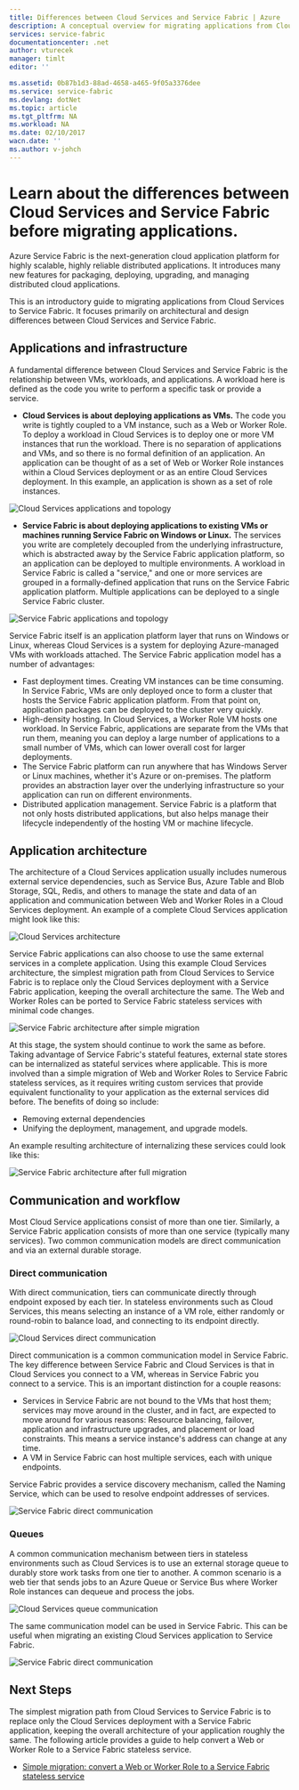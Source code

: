 ```yaml
---
title: Differences between Cloud Services and Service Fabric | Azure
description: A conceptual overview for migrating applications from Cloud Services to Service Fabric.
services: service-fabric
documentationcenter: .net
author: vturecek
manager: timlt
editor: ''

ms.assetid: 0b87b1d3-88ad-4658-a465-9f05a3376dee
ms.service: service-fabric
ms.devlang: dotNet
ms.topic: article
ms.tgt_pltfrm: NA
ms.workload: NA
ms.date: 02/10/2017
wacn.date: ''
ms.author: v-johch
---
```


# Learn about the differences between Cloud Services and Service Fabric before migrating applications.
Azure Service Fabric is the next-generation cloud application platform for highly scalable, highly reliable distributed applications. It introduces many new features for packaging, deploying, upgrading, and managing distributed cloud applications. 

This is an introductory guide to migrating applications from Cloud Services to Service Fabric. It focuses primarily on architectural and design differences between Cloud Services and Service Fabric.

## Applications and infrastructure
A fundamental difference between Cloud Services and Service Fabric is the relationship between VMs, workloads, and applications. A workload here is defined as the code you write to perform a specific task or provide a service.

 - **Cloud Services is about deploying applications as VMs.** The code you write is tightly coupled to a VM instance, such as a Web or Worker Role. To deploy a workload in Cloud Services is to deploy one or more VM instances that run the workload. There is no separation of applications and VMs, and so there is no formal definition of an application. An application can be thought of as a set of Web or Worker Role instances within a Cloud Services deployment or as an entire Cloud Services deployment. In this example, an application is shown as a set of role instances.

![Cloud Services applications and topology][1]

 - **Service Fabric is about deploying applications to existing VMs or machines running Service Fabric on Windows or Linux.** The services you write are completely decoupled from the underlying infrastructure, which is abstracted away by the Service Fabric application platform, so an application can be deployed to multiple environments. A workload in Service Fabric is called a "service," and one or more services are grouped in a formally-defined application that runs on the Service Fabric application platform. Multiple applications can be deployed to a single Service Fabric cluster.

![Service Fabric applications and topology][2]

Service Fabric itself is an application platform layer that runs on Windows or Linux, whereas Cloud Services is a system for deploying Azure-managed VMs with workloads attached.
The Service Fabric application model has a number of advantages:

 - Fast deployment times. Creating VM instances can be time consuming. In Service Fabric, VMs are only deployed once to form a cluster that hosts the Service Fabric application platform. From that point on, application packages can be deployed to the cluster very quickly.
 - High-density hosting. In Cloud Services, a Worker Role VM hosts one workload. In Service Fabric, applications are separate from the VMs that run them, meaning you can deploy a large number of applications to a small number of VMs, which can lower overall cost for larger deployments.
 - The Service Fabric platform can run anywhere that has Windows Server or Linux machines, whether it's Azure or on-premises. The platform provides an abstraction layer over the underlying infrastructure so your application can run on different environments. 
 - Distributed application management. Service Fabric is a platform that not only hosts distributed applications, but also helps manage their lifecycle independently of the hosting VM or machine lifecycle.

## Application architecture
The architecture of a Cloud Services application usually includes numerous external service dependencies, such as Service Bus, Azure Table and Blob Storage, SQL, Redis, and others to manage the state and data of an application and communication between Web and Worker Roles in a Cloud Services deployment. An example of a complete Cloud Services application might look like this:  

![Cloud Services architecture][9]

Service Fabric applications can also choose to use the same external services in a complete application. Using this example Cloud Services architecture, the simplest migration path from Cloud Services to Service Fabric is to replace only the Cloud Services deployment with a Service Fabric application, keeping the overall architecture the same. The Web and Worker Roles can be ported to Service Fabric stateless services with minimal code changes.

![Service Fabric architecture after simple migration][10]

At this stage, the system should continue to work the same as before. Taking advantage of Service Fabric's stateful features, external state stores can be internalized as stateful services where applicable. This is more involved than a simple migration of Web and Worker Roles to Service Fabric stateless services, as it requires writing custom services that provide equivalent functionality to your application as the external services did before. The benefits of doing so include: 

 - Removing external dependencies 
 - Unifying the deployment, management, and upgrade models. 

An example resulting architecture of internalizing these services could look like this:

![Service Fabric architecture after full migration][11]

## Communication and workflow
Most Cloud Service applications consist of more than one tier. Similarly, a Service Fabric application consists of more than one service (typically many services). Two common communication models are direct communication and via an external durable storage.

### Direct communication
With direct communication, tiers can communicate directly through endpoint exposed by each tier. In stateless environments such as Cloud Services, this means selecting an instance of a VM role, either randomly or round-robin to balance load, and connecting to its endpoint directly.

![Cloud Services direct communication][5]

 Direct communication is a common communication model in Service Fabric. The key difference between Service Fabric and Cloud Services is that in Cloud Services you connect to a VM, whereas in Service Fabric you connect to a service. This is an important distinction for a couple reasons:

 - Services in Service Fabric are not bound to the VMs that host them; services may move around in the cluster, and in fact, are expected to move around for various reasons: Resource balancing, failover, application and infrastructure upgrades, and placement or load constraints. This means a service instance's address can change at any time. 
 - A VM in Service Fabric can host multiple services, each with unique endpoints.

Service Fabric provides a service discovery mechanism, called the Naming Service, which can be used to resolve endpoint addresses of services. 

![Service Fabric direct communication][6]

### Queues
A common communication mechanism between tiers in stateless environments such as Cloud Services is to use an external storage queue to durably store work tasks from one tier to another. A common scenario is a web tier that sends jobs to an Azure Queue or Service Bus where Worker Role instances can dequeue and process the jobs.

![Cloud Services queue communication][7]

The same communication model can be used in Service Fabric. This can be useful when migrating an existing Cloud Services application to Service Fabric. 

![Service Fabric direct communication][8]

## Next Steps
The simplest migration path from Cloud Services to Service Fabric is to replace only the Cloud Services deployment with a Service Fabric application, keeping the overall architecture of your application roughly the same. The following article provides a guide to help convert a Web or Worker Role to a Service Fabric stateless service.

 - [Simple migration: convert a Web or Worker Role to a Service Fabric stateless service](./service-fabric-cloud-services-migration-worker-role-stateless-service.md)

<!--Image references-->
[1]: ./media/service-fabric-cloud-services-migration-differences/topology-cloud-services.png
[2]: ./media/service-fabric-cloud-services-migration-differences/topology-service-fabric.png
[5]: ./media/service-fabric-cloud-services-migration-differences/cloud-service-communication-direct.png
[6]: ./media/service-fabric-cloud-services-migration-differences/service-fabric-communication-direct.png
[7]: ./media/service-fabric-cloud-services-migration-differences/cloud-service-communication-queues.png
[8]: ./media/service-fabric-cloud-services-migration-differences/service-fabric-communication-queues.png
[9]: ./media/service-fabric-cloud-services-migration-differences/cloud-services-architecture.png
[10]: ./media/service-fabric-cloud-services-migration-differences/service-fabric-architecture-simple.png
[11]: ./media/service-fabric-cloud-services-migration-differences/service-fabric-architecture-full.png